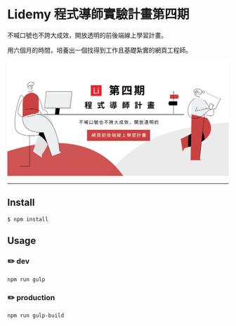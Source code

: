 # Lidemy 程式導師實驗計畫第四期

不喊口號也不誇大成效，開放透明的前後端線上學習計畫。

用六個月的時間，培養出一個找得到工作且基礎紮實的網頁工程師。


![img](src/image/og-img.png)

---

## Install

```
$ npm install
```


## Usage

### ✏️ dev

```
npm run gulp
```

### ✏️ production

```
npm run gulp-build
```
